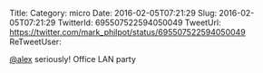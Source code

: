 Title: 
Category: micro
Date: 2016-02-05T07:21:29
Slug: 2016-02-05T07:21:29
TwitterId: 695507522594050049
TweetUrl: https://twitter.com/mark_philpot/status/695507522594050049
ReTweetUser: 

[@alex](https://twitter.com/alex) seriously! Office LAN party